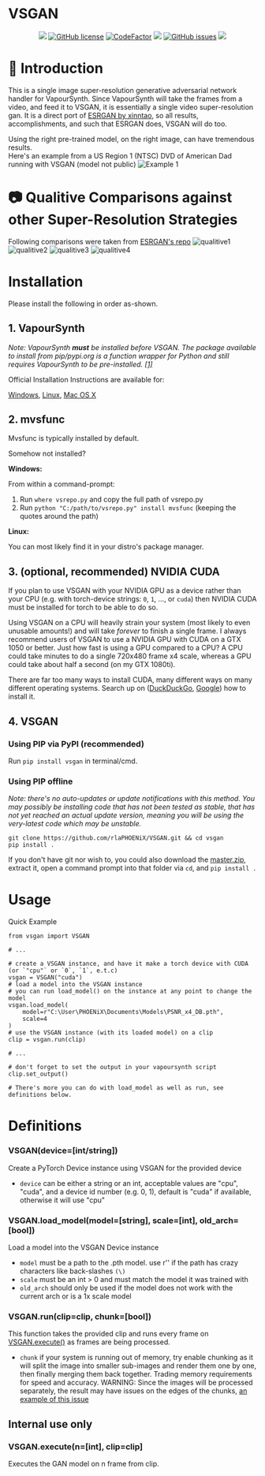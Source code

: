 # VSGAN

<p align="center">
<a href="https://python.org/"><img src="https://img.shields.io/badge/python-3.6%2B-informational?style=flat-square" /></a>
<a href="https://github.com/rlaPHOENiX/VSGAN/blob/master/LICENSE"><img alt="GitHub license" src="https://img.shields.io/github/license/rlaPHOENiX/VSGAN?style=flat-square"></a>
<a href="https://www.codefactor.io/repository/github/rlaPHOENiX/vsgan"><img src="https://www.codefactor.io/repository/github/rlaPHOENiX/vsgan/badge" alt="CodeFactor" /></a>
<a href="https://www.codacy.com/manual/rlaPHOENiX/VSGAN?utm_source=github.com&amp;utm_medium=referral&amp;utm_content=rlaPHOENiX/VSGAN&amp;utm_campaign=Badge_Grade"><img src="https://api.codacy.com/project/badge/Grade/1c7d12d0b4334efaa30c37eec3251b6a"/></a>
<a href="https://github.com/rlaPHOENiX/VSGAN/issues"><img alt="GitHub issues" src="https://img.shields.io/github/issues/rlaPHOENiX/VSGAN?style=flat-square"></a>
<a href="http://makeapullrequest.com"><img src="https://img.shields.io/badge/PRs-welcome-brightgreen.svg?style=flat-square"></a>
</p>

# :page_facing_up: Introduction

This is a single image super-resolution generative adversarial network handler for VapourSynth.
Since VapourSynth will take the frames from a video, and feed it to VSGAN, it is essentially a single video super-resolution gan.
It is a direct port of [ESRGAN by xinntao](https://github.com/xinntao/ESRGAN), so all results, accomplishments, and such that ESRGAN does, VSGAN will do too.

Using the right pre-trained model, on the right image, can have tremendous results.  
Here's an example from a US Region 1 (NTSC) DVD of American Dad running with VSGAN (model not public)
![Example 1](examples/cmp_1.png)

# :camera: Qualitive Comparisons against other Super-Resolution Strategies

Following comparisons were taken from [ESRGAN's repo](https://github.com/xinntao/ESRGAN)
![qualitive1](https://raw.githubusercontent.com/xinntao/ESRGAN/master/figures/qualitative_cmp_01.jpg)
![qualitive2](https://raw.githubusercontent.com/xinntao/ESRGAN/master/figures/qualitative_cmp_02.jpg)
![qualitive3](https://raw.githubusercontent.com/xinntao/ESRGAN/master/figures/qualitative_cmp_03.jpg)
![qualitive4](https://raw.githubusercontent.com/xinntao/ESRGAN/master/figures/qualitative_cmp_04.jpg)

# Installation

Please install the following in order as-shown.

## 1. VapourSynth

*Note: VapourSynth **must** be installed before VSGAN. The package available to install from pip/pypi.org is a function wrapper for Python and still requires VapourSynth to be pre-installed. [[1]](http://vapoursynth.com/doc/installation.html#installation-via-pip-pypi)*

Official Installation Instructions are available for:

[Windows](http://vapoursynth.com/doc/installation.html#windows-installation-instructions), [Linux](http://vapoursynth.com/doc/installation.html#linux-installation-from-packages), [Mac OS X](http://vapoursynth.com/doc/installation.html#os-x-installation-from-packages)

## 2. mvsfunc

Mvsfunc is typically installed by default.

Somehow not installed?

**Windows:**

From within a command-prompt:

1. Run `where vsrepo.py` and copy the full path of vsrepo.py
2. Run `python "C:/path/to/vsrepo.py" install mvsfunc` (keeping the quotes around the path)

**Linux:**

You can most likely find it in your distro's package manager.

## 3. (optional, recommended) NVIDIA CUDA

If you plan to use VSGAN with your NVIDIA GPU as a device rather than your CPU (e.g. with torch-device strings: `0`, `1`, ..., or `cuda`) then NVIDIA CUDA must be installed for torch to be able to do so.

Using VSGAN on a CPU will heavily strain your system (most likely to even unusable amounts!) and will take *forever* to finish a single frame. I always recommend users of VSGAN to use a NVIDIA GPU with CUDA on a GTX 1050 or better. Just how fast is using a GPU compared to a CPU? A CPU could take minutes to do a single 720x480 frame x4 scale, whereas a GPU could take about half a second (on my GTX 1080ti).

There are far too many ways to install CUDA, many different ways on many different operating systems. Search up on ([DuckDuckGo](https://is.gd/Z4NpYy), [Google](http://google.com/search?q=nvidia+cuda+installation)) how to install it.

## 4. VSGAN

### Using PIP via PyPI (recommended)

Run `pip install vsgan` in terminal/cmd.

### Using PIP offline

*Note: there's no auto-updates or update notifications with this method. You may possibly be installing code that has not been tested as stable, that has not yet reached an actual update version, meaning you will be using the very-latest code which may be unstable.*

    git clone https://github.com/rlaPHOENiX/VSGAN.git && cd vsgan
    pip install .

If you don't have git nor wish to, you could also download the [master.zip](https://github.com/rlaPHOENiX/VSGAN/archive/master.zip), extract it, open a command prompt into that folder via `cd`, and `pip install .`

# Usage

Quick Example

    from vsgan import VSGAN

    # ...

    # create a VSGAN instance, and have it make a torch device with CUDA (or `"cpu"` or `0`, `1`, e.t.c)
    vsgan = VSGAN("cuda")
    # load a model into the VSGAN instance
    # you can run load_model() on the instance at any point to change the model
    vsgan.load_model(
        model=r"C:\User\PHOENiX\Documents\Models\PSNR_x4_DB.pth",
        scale=4
    )
    # use the VSGAN instance (with its loaded model) on a clip
    clip = vsgan.run(clip)

    # ...

    # don't forget to set the output in your vapoursynth script
    clip.set_output()

    # There's more you can do with load_model as well as run, see definitions below.

# Definitions

### VSGAN(device=[int/string])

Create a PyTorch Device instance using VSGAN for the provided device

*  `device` can be either a string or an int, acceptable values are "cpu", "cuda", and a device id number (e.g. 0, 1), default is "cuda" if available, otherwise it will use "cpu"

### VSGAN.load_model(model=[string], scale=[int], old_arch=[bool])

Load a model into the VSGAN Device instance

*  `model` must be a path to the .pth model. use r'' if the path has crazy characters like back-slashes `(\)`
*  `scale` must be an int > 0 and must match the model it was trained with
*  `old_arch` should only be used if the model does not work with the current arch or is a 1x scale model

### VSGAN.run(clip=clip, chunk=[bool])

This function takes the provided clip and runs every frame on [VSGAN.execute()](#vsgan.execute) as frames are being processed.

*  `chunk` if your system is running out of memory, try enable chunking as it will split the image into smaller sub-images and render them one by one, then finally merging them back together. Trading memory requirements for speed and accuracy. WARNING: Since the images will be processed separately, the result may have issues on the edges of the chunks, [an example of this issue](https://imgbox.com/g/Hht5NqKB0i)

## Internal use only

### VSGAN.execute(n=[int], clip=clip]

Executes the GAN model on n frame from clip.
